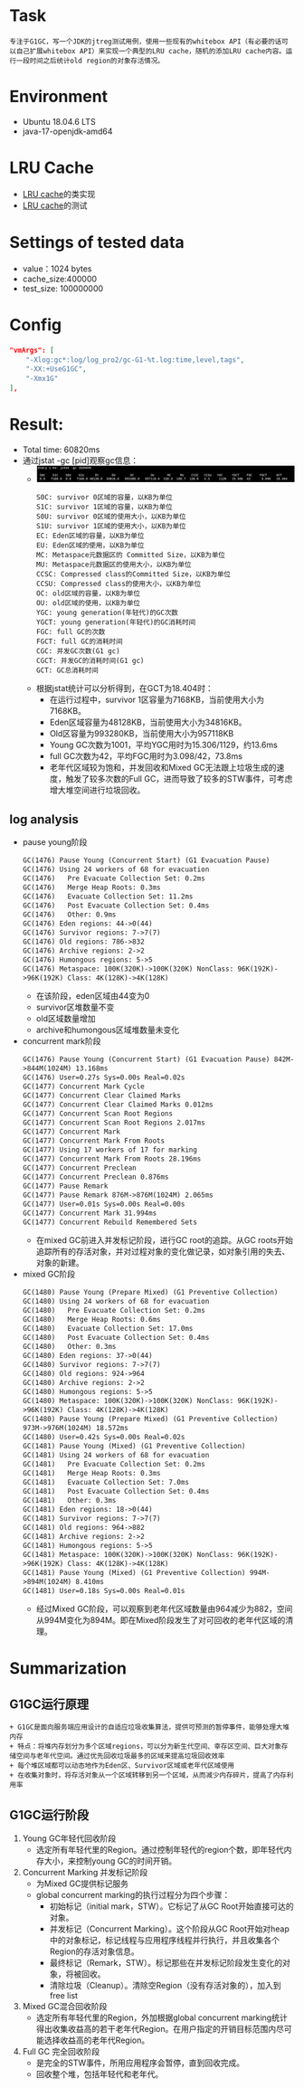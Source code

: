 # Task
```
专注于G1GC，写一个JDK的jtreg测试用例，使用一些现有的whitebox API（有必要的话可以自己扩展whitebox API）来实现一个典型的LRU cache，随机的添加LRU cache内容。运行一段时间之后统计old region的对象存活情况。
```

# Environment
+ Ubuntu 18.04.6 LTS
+ java-17-openjdk-amd64

# LRU Cache
+ [LRU cache](../demo/src/main/java/com/example/LRUCache.java)的类实现
+ [LRU cache](../demo/src/main/java/com/example/LRUCache_jtreg_test.java)的测试

# Settings of tested data
+ value：1024 bytes
+ cache_size:400000
+ test_size: 100000000

# Config
```json
"vmArgs": [
    "-Xlog:gc*:log/log_pro2/gc-G1-%t.log:time,level,tags",
    "-XX:+UseG1GC",
    "-Xmx1G"
],
```

# Result:
+ Total time: 60820ms
+ 通过jstat -gc [pid]观察gc信息：
    + ![alt text](assets/task2/paste_image/image.png)
        ```
        S0C: survivor 0区域的容量，以KB为单位
        S1C: survivor 1区域的容量，以KB为单位
        S0U: survivor 0区域的使用大小，以KB为单位
        S1U: survivor 1区域的使用大小，以KB为单位
        EC: Eden区域的容量，以KB为单位
        EU: Eden区域的使用，以KB为单位
        MC: Metaspace元数据区的 Committed Size，以KB为单位
        MU: Metaspace元数据区的使用大小，以KB为单位
        CCSC: Compressed class的Committed Size，以KB为单位
        CCSU: Compressed class的使用大小，以KB为单位
        OC: old区域的容量，以KB为单位
        OU: old区域的使用，以KB为单位
        YGC: young generation(年轻代)的GC次数
        YGCT: young generation(年轻代)的GC消耗时间
        FGC: full GC的次数
        FGCT: full GC的消耗时间
        CGC: 并发GC次数(G1 gc)
        CGCT: 并发GC的消耗时间(G1 gc)
        GCT: GC总消耗时间
        ```
    + 根据jstat统计可以分析得到，在GCT为18.404时：
        + 在运行过程中，survivor 1区容量为7168KB，当前使用大小为7168KB。
        + Eden区域容量为48128KB，当前使用大小为34816KB。
        + Old区容量为993280KB，当前使用大小为957118KB
        + Young GC次数为1001，平均YGC用时为15.306/1129，约13.6ms
        + full GC次数为42，平均FGC用时为3.098/42，73.8ms
        + 老年代区域较为饱和，并发回收和Mixed GC无法跟上垃圾生成的速度，触发了较多次数的Full GC，进而导致了较多的STW事件，可考虑增大堆空间进行垃圾回收。


## log analysis
+ pause young阶段
    ```
    GC(1476) Pause Young (Concurrent Start) (G1 Evacuation Pause)
    GC(1476) Using 24 workers of 68 for evacuation
    GC(1476)   Pre Evacuate Collection Set: 0.2ms
    GC(1476)   Merge Heap Roots: 0.3ms
    GC(1476)   Evacuate Collection Set: 11.2ms
    GC(1476)   Post Evacuate Collection Set: 0.4ms
    GC(1476)   Other: 0.9ms
    GC(1476) Eden regions: 44->0(44)
    GC(1476) Survivor regions: 7->7(7)
    GC(1476) Old regions: 786->832
    GC(1476) Archive regions: 2->2
    GC(1476) Humongous regions: 5->5
    GC(1476) Metaspace: 100K(320K)->100K(320K) NonClass: 96K(192K)->96K(192K) Class: 4K(128K)->4K(128K)
    ```
    + 在该阶段，eden区域由44变为0
    + survivor区堆数量不变
    + old区域数量增加
    + archive和humongous区域堆数量未变化
+ concurrent mark阶段
    ```
    GC(1476) Pause Young (Concurrent Start) (G1 Evacuation Pause) 842M->844M(1024M) 13.168ms
    GC(1476) User=0.27s Sys=0.00s Real=0.02s
    GC(1477) Concurrent Mark Cycle
    GC(1477) Concurrent Clear Claimed Marks
    GC(1477) Concurrent Clear Claimed Marks 0.012ms
    GC(1477) Concurrent Scan Root Regions
    GC(1477) Concurrent Scan Root Regions 2.017ms
    GC(1477) Concurrent Mark
    GC(1477) Concurrent Mark From Roots
    GC(1477) Using 17 workers of 17 for marking
    GC(1477) Concurrent Mark From Roots 28.196ms
    GC(1477) Concurrent Preclean
    GC(1477) Concurrent Preclean 0.876ms
    GC(1477) Pause Remark
    GC(1477) Pause Remark 876M->876M(1024M) 2.065ms
    GC(1477) User=0.01s Sys=0.00s Real=0.00s
    GC(1477) Concurrent Mark 31.994ms
    GC(1477) Concurrent Rebuild Remembered Sets
    ```
    + 在mixed GC前进入并发标记阶段，进行GC root的追踪。从GC roots开始追踪所有的存活对象，并对过程对象的变化做记录，如对象引用的失去、对象的新建。
+ mixed GC阶段
    ```
    GC(1480) Pause Young (Prepare Mixed) (G1 Preventive Collection)
    GC(1480) Using 24 workers of 68 for evacuation
    GC(1480)   Pre Evacuate Collection Set: 0.2ms
    GC(1480)   Merge Heap Roots: 0.6ms
    GC(1480)   Evacuate Collection Set: 17.0ms
    GC(1480)   Post Evacuate Collection Set: 0.4ms
    GC(1480)   Other: 0.3ms
    GC(1480) Eden regions: 37->0(44)
    GC(1480) Survivor regions: 7->7(7)
    GC(1480) Old regions: 924->964
    GC(1480) Archive regions: 2->2
    GC(1480) Humongous regions: 5->5
    GC(1480) Metaspace: 100K(320K)->100K(320K) NonClass: 96K(192K)->96K(192K) Class: 4K(128K)->4K(128K)
    GC(1480) Pause Young (Prepare Mixed) (G1 Preventive Collection) 973M->976M(1024M) 18.572ms
    GC(1480) User=0.42s Sys=0.00s Real=0.02s
    GC(1481) Pause Young (Mixed) (G1 Preventive Collection)
    GC(1481) Using 24 workers of 68 for evacuation
    GC(1481)   Pre Evacuate Collection Set: 0.2ms
    GC(1481)   Merge Heap Roots: 0.3ms
    GC(1481)   Evacuate Collection Set: 7.0ms
    GC(1481)   Post Evacuate Collection Set: 0.4ms
    GC(1481)   Other: 0.3ms
    GC(1481) Eden regions: 18->0(44)
    GC(1481) Survivor regions: 7->7(7)
    GC(1481) Old regions: 964->882
    GC(1481) Archive regions: 2->2
    GC(1481) Humongous regions: 5->5
    GC(1481) Metaspace: 100K(320K)->100K(320K) NonClass: 96K(192K)->96K(192K) Class: 4K(128K)->4K(128K)
    GC(1481) Pause Young (Mixed) (G1 Preventive Collection) 994M->894M(1024M) 8.410ms
    GC(1481) User=0.18s Sys=0.00s Real=0.01s
    ```
    + 经过Mixed GC阶段，可以观察到老年代区域数量由964减少为882，空间从994M变化为894M。即在Mixed阶段发生了对可回收的老年代区域的清理。

# Summarization
## G1GC运行原理
    + G1GC是面向服务端应用设计的自适应垃圾收集算法，提供可预测的暂停事件，能够处理大堆内存
    + 特点：将堆内存划分为多个区域regions，可以分为新生代空间、幸存区空间、巨大对象存储空间与老年代空间。通过优先回收垃圾最多的区域来提高垃圾回收效率
    + 每个堆区域都可以动态地作为Eden区、Survivor区域或老年代区域使用
    + 在收集对象时，将存活对象从一个区域转移到另一个区域，从而减少内存碎片，提高了内存利用率

## G1GC运行阶段
1. Young GC年轻代回收阶段
    + 选定所有年轻代里的Region。通过控制年轻代的region个数，即年轻代内存大小，来控制young GC的时间开销。
2. Concurrent Marking 并发标记阶段
    + 为Mixed GC提供标记服务
    + global concurrent marking的执行过程分为四个步骤：
        * 初始标记（initial mark，STW）。它标记了从GC Root开始直接可达的对象。
        * 并发标记（Concurrent Marking）。这个阶段从GC Root开始对heap中的对象标记，标记线程与应用程序线程并行执行，并且收集各个Region的存活对象信息。 
        * 最终标记（Remark，STW）。标记那些在并发标记阶段发生变化的对象，将被回收。 
        * 清除垃圾（Cleanup）。清除空Region（没有存活对象的），加入到free list
3. Mixed GC混合回收阶段
    + 选定所有年轻代里的Region，外加根据global concurrent marking统计得出收集收益高的若干老年代Region。在用户指定的开销目标范围内尽可能选择收益高的老年代Region。
4. Full GC 完全回收阶段
    + 是完全的STW事件，所用应用程序会暂停，直到回收完成。
    + 回收整个堆，包括年轻代和老年代。